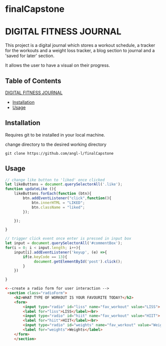 # finalCapstone

# DIGITAL FITNESS JOURNAL

This project is a digital journal which stores a workout schedule, a tracker for the workouts and a weight loss tracker, a blog section to journal and a 'saved for later' section.

It allows the user to have a visual on their progress.

## Table of Contents
 [DIGITAL FITNESS JOURNAL](#digital-fitness-journal)
  * [Installation](#installation)
  * [Usage](#usage)

## Installation
Requires git to be installed in your local machine.

change directory to the desired working directory

```
git clone https://github.com/angl-l/finalCapstone
```

## Usage

```javascript
// change like button to 'liked' once clicked
let likeButtons = document.querySelectorAll('.like');
function updateLike (){
    likeButtons.forEach(function (btn){
        btn.addEventListener("click",function(){
            btn.innerHTML = "LIKED";
            btn.className = "liked";
        });

    });

}

// trigger click event once enter is pressed in input box
let input = document.querySelectorAll('#commentBox');
for(i = 0; i < input.length; i++){
    input[i].addEventListener('keyup', (e) =>{
        if(e.keyCode == 13){
             document.getElementById('post').click();
        }
    })

}
```

```HTML
<--create a radio form for user interaction -->
 <section class="radioForm">
    <h2>WHAT TYPE OF WORKOUT IS YOUR FAVOURITE TODAY?</h2>
    <form>
        <input type="radio" id="liss" name="fav_workout" value="LISS">
        <label for="liss">LISS</label><br>
        <input type="radio" id="hiit" name="fav_workout" value="HIIT">
        <label for="hiit">HIIT</label><br>
        <input type="radio" id="weights" name="fav_workout" value="Weights">
        <label for="weights">Weights</label>
    </form> 
    </section>
```
